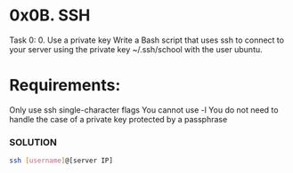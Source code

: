 # 0x0B. SSH

Task 0:
0. Use a private key
Write a Bash script that uses ssh to connect to your server using the private key ~/.ssh/school with the user ubuntu.

# Requirements:

Only use ssh single-character flags
You cannot use -l
You do not need to handle the case of a private key protected by a passphrase

### SOLUTION
```bash
ssh [username]@[server IP]
